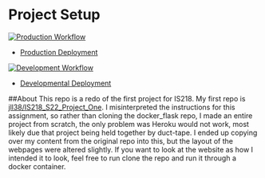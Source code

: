 # Project Setup

[![Production Workflow](https://github.com/jll38/IS218_Project_One_Redo/actions/workflows/prod.yml/badge.svg)](https://github.com/kaw393939/docker_flask/actions/workflows/prod.yml)

* [Production Deployment](https://project-one-jll38.herokuapp.com/)


[![Development Workflow](https://github.com/jll38/IS218_Project_One_Redo/actions/workflows/dev.yml/badge.svg)](https://github.com/kaw393939/docker_flask/actions/workflows/dev.yml)

* [Developmental Deployment](https://project-one-jll38-dev.herokuapp.com/)

##About
This repo is a redo of the first project for IS218. 
My first repo is [jll38/IS218_S22_Project_One](https://github.com/jll38/IS218_S22_Project_One).
I misinterpreted the instructions for this assignment,
so rather than cloning the docker_flask repo, I made an
entire project from scratch, the only problem was Heroku would
not work, most likely due that project being held together by
duct-tape. I ended up copying over my content from the original
repo into this, but the layout of the webpages were altered slightly.
If you want to look at the website as how I intended it to look,
feel free to run clone the repo and run it through a docker
container.